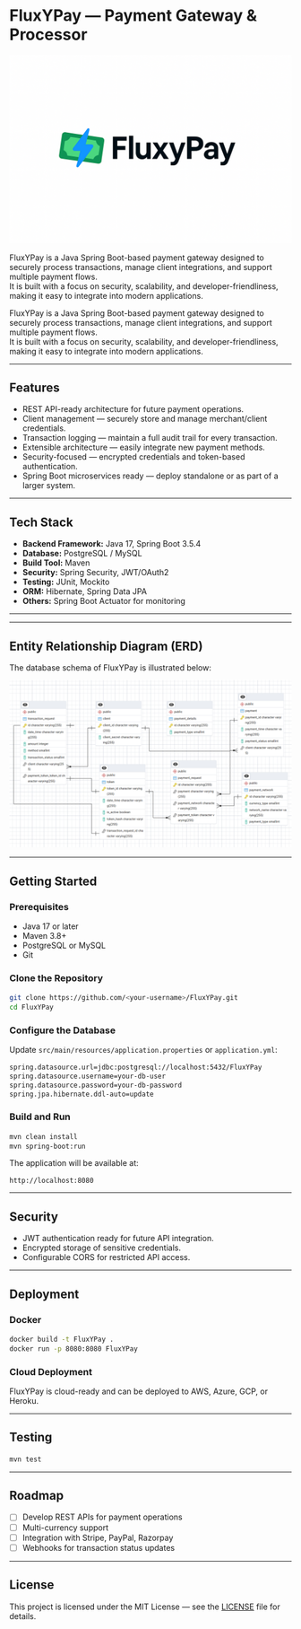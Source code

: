 # FluxYPay — Payment Gateway & Processor

<p align="left">
  <img src="Docs/logo.png" alt="FluxYPay Logo" width="600"/>
</p>

FluxYPay is a Java Spring Boot-based payment gateway designed to securely process transactions, manage client integrations, and support multiple payment flows.  
It is built with a focus on security, scalability, and developer-friendliness, making it easy to integrate into modern applications.


FluxYPay is a Java Spring Boot-based payment gateway designed to securely process transactions, manage client integrations, and support multiple payment flows.  
It is built with a focus on security, scalability, and developer-friendliness, making it easy to integrate into modern applications.

---

## Features
- REST API-ready architecture for future payment operations.
- Client management — securely store and manage merchant/client credentials.
- Transaction logging — maintain a full audit trail for every transaction.
- Extensible architecture — easily integrate new payment methods.
- Security-focused — encrypted credentials and token-based authentication.
- Spring Boot microservices ready — deploy standalone or as part of a larger system.

---

## Tech Stack
- **Backend Framework:** Java 17, Spring Boot 3.5.4
- **Database:** PostgreSQL / MySQL
- **Build Tool:** Maven
- **Security:** Spring Security, JWT/OAuth2
- **Testing:** JUnit, Mockito
- **ORM:** Hibernate, Spring Data JPA
- **Others:** Spring Boot Actuator for monitoring

---

---

## Entity Relationship Diagram (ERD)

The database schema of FluxYPay is illustrated below:

![ERD.png](Docs%2FERD.png)

---

## Getting Started

### Prerequisites
- Java 17 or later
- Maven 3.8+
- PostgreSQL or MySQL
- Git

### Clone the Repository
```bash
git clone https://github.com/<your-username>/FluxYPay.git
cd FluxYPay
```

### Configure the Database
Update `src/main/resources/application.properties` or `application.yml`:
```properties
spring.datasource.url=jdbc:postgresql://localhost:5432/FluxYPay
spring.datasource.username=your-db-user
spring.datasource.password=your-db-password
spring.jpa.hibernate.ddl-auto=update
```

### Build and Run
```bash
mvn clean install
mvn spring-boot:run
```
The application will be available at:
```
http://localhost:8080
```

---

## Security
- JWT authentication ready for future API integration.
- Encrypted storage of sensitive credentials.
- Configurable CORS for restricted API access.

---

## Deployment

### Docker
```bash
docker build -t FluxYPay .
docker run -p 8080:8080 FluxYPay
```

### Cloud Deployment
FluxYPay is cloud-ready and can be deployed to AWS, Azure, GCP, or Heroku.

---

## Testing
```bash
mvn test
```

---

## Roadmap
- [ ] Develop REST APIs for payment operations
- [ ] Multi-currency support
- [ ] Integration with Stripe, PayPal, Razorpay
- [ ] Webhooks for transaction status updates

---

## License
This project is licensed under the MIT License — see the [LICENSE](LICENSE) file for details.
